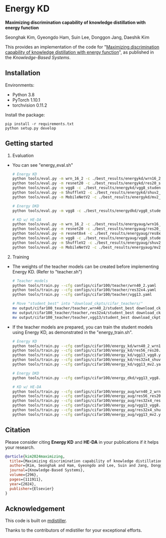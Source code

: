 
# Energy KD
**Maximizing discrimination capability of knowledge distillation with energy function**

Seonghak Kim, Gyeongdo Ham, Suin Lee, Donggon Jang, Daeshik Kim

This provides an implementation of the code for "[Maximizing discrimination capability of knowledge distillation with energy function](https://doi.org/10.1016/j.knosys.2024.111911)", as published in the _Knowledge-Based Systems_.

## Installation

Environments:

- Python 3.8
- PyTorch 1.10.1
- torchvision 0.11.2

Install the package:

```
pip install -r requirements.txt
python setup.py develop
```

## Getting started

1. Evaluation

- You can see "energy_eval.sh"


  ```bash 
  # Energy KD
  python tools/eval.py -m wrn_16_2 -c ./best_results/energykd/wrn16_2_student_best
  python tools/eval.py -m resnet20 -c ./best_results/energykd/res20_student_best
  python tools/eval.py -m vgg8 -c ./best_results/energykd/vgg8_student_best
  python tools/eval.py -m ShuffleV2 -c ./best_results/energykd/shuv2_student_best
  python tools/eval.py -m MobileNetV2 -c ./best_results/energykd/mv2_student_best

  # Energy DKD
  python tools/eval.py -m vgg8 -c ./best_results/energydkd/vgg8_student_best

  # KD w/ HE-DA
  python tools/eval.py -m wrn_16_2 -c ./best_results/energyaug/wrn16_2_student_best
  python tools/eval.py -m resnet20 -c ./best_results/energyaug/res20_student_best
  python tools/eval.py -m resnet8x4 -c ./best_results/energyaug/res8x4_student_best
  python tools/eval.py -m vgg8 -c ./best_results/energyaug/vgg8_student_best
  python tools/eval.py -m ShuffleV2 -c ./best_results/energyaug/shuv2_student_best
  python tools/eval.py -m MobileNetV2 -c ./best_results/energyaug/mv2_student_best
  ```


2. Training

- The weights of the teacher models can be created before implementing Energy KD. (Refer to "teacher.sh")

  ```bash
  # Teacher models
  python tools/train.py --cfg configs/cifar100/teacher/wrn40_2.yaml
  python tools/train.py --cfg configs/cifar100/teacher/res32x4.yaml
  python tools/train.py --cfg configs/cifar100/teacher/vgg13.yaml

  # Move "student_best" into "download_ckpts/cifar_teachers/"
  mv output/cifar100_teacher/teacher,wrn40_2/student_best download_ckpts/cifar_teachers/wrn_40_2_vanilla/ckpt_epoch_240.pth
  mv output/cifar100_teacher/teacher,res32x4/student_best download_ckpts/cifar_teachers/resnet32x4_vanilla/ckpt_epoch_240.pth
  mv output/cifar100_teacher/teacher,vgg13/student_best download_ckpts/cifar_teachers/vgg13_vanilla/ckpt_epoch_240.pth
  ```

- If the teacher models are prepared, you can train the student models using Energy KD, as demonstrated in the "energy_train.sh".

  ```bash
  # Energy KD
  python tools/train.py --cfg configs/cifar100/energy_kd/wrn40_2_wrn16_2.yaml --energy
  python tools/train.py --cfg configs/cifar100/energy_kd/res56_res20.yaml --energy
  python tools/train.py --cfg configs/cifar100/energy_kd/vgg13_vgg8.yaml --energy
  python tools/train.py --cfg configs/cifar100/energy_kd/res32x4_shuv2.yaml --energy
  python tools/train.py --cfg configs/cifar100/energy_kd/vgg13_mv2.yaml --energy

  # Energy DKD
  python tools/train.py --cfg configs/cifar100/energy_dkd/vgg13_vgg8.yaml --energy

  # KD w/ HE-DA
  python tools/train.py --cfg configs/cifar100/energy_aug/wrn40_2_wrn16_2.yaml --energy
  python tools/train.py --cfg configs/cifar100/energy_aug/res56_res20.yaml --energy
  python tools/train.py --cfg configs/cifar100/energy_aug/res32x4_res8x4.yaml --energy
  python tools/train.py --cfg configs/cifar100/energy_aug/vgg13_vgg8.yaml --energy
  python tools/train.py --cfg configs/cifar100/energy_aug/res32x4_shuv2.yaml --energy
  python tools/train.py --cfg configs/cifar100/energy_aug/vgg13_mv2.yaml --energy
  ```

## Citation

Please consider citing **Energy KD** and **HE-DA** in your publications if it helps your research.

```bib
@article{kim2024maximizing,
  title={Maximizing discrimination capability of knowledge distillation with energy function},
  author={Kim, Seonghak and Ham, Gyeongdo and Lee, Suin and Jang, Donggon and Kim, Daeshik},
  journal={Knowledge-Based Systems},
  volume={296},
  pages={111911},
  year={2024},
  publisher={Elsevier}
}
```

## Acknowledgement

This code is built on [mdistiller](<https://github.com/megvii-research/mdistiller>).

Thanks to the contributors of mdistiller for your exceptional efforts.
